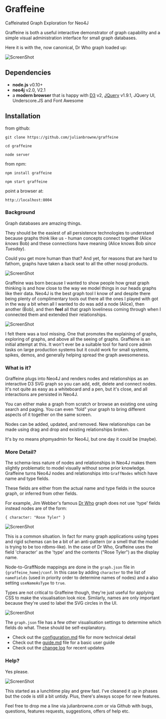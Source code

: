 
# Graffeine

Caffeinated Graph Exploration for Neo4J

Graffeine is both a useful interactive demonstrator of graph capability and a simple visual administration
interface for small graph databases.

Here it is with the, now canonical, Dr Who graph loaded up:

![ScreenShot](https://raw.githubusercontent.com/julianbrowne/graffeine/master/public/assets/images/screenshot-drwho.jpeg)

## Dependencies

-   **node.js** v0.10+
-   **neo4j** v2.0, V2.1
-   a **modern browser** that is happy with [D3](http://d3js.org/) v2, [JQuery](http://jquery.com/) v1.9.1, JQuery UI, Underscore.JS and Font Awesome

## Installation

from github:

    git clone https://github.com/julianbrowne/graffeine

    cd graffeine

    node server

from npm:

    npm install graffeine

    npm start graffeine

point a browser at:

    http://localhost:8004
    
### Background

Graph databases are amazing things.

They should be the easiest of all persistence technologies to understand because graphs think like us - human concepts connect together (Alice _knows_ Bob) and these connections have meaning (Alice knows Bob _since Tuesday_).

Could you get more human than that? And yet, for reasons that are hard to fathom, graphs have taken a back seat to all the other nosql products.

![ScreenShot](https://raw.githubusercontent.com/julianbrowne/graffeine/master/public/assets/images/screenshot-alice-bob.jpeg)

Graffeine was born because I wanted to show people how great graph thinking is and how close to the way we model things in our heads graphs like their data. Neo4J is the best graph tool I know of and despite there being plenty of complimentary tools out there all the ones I played with got in the way a bit when all I wanted to do was add a node (Alice), then another (Bob), and then **feel** all that graph loveliness coming through when I connected them and extended their relationships.

![ScreenShot](https://raw.githubusercontent.com/julianbrowne/graffeine/master/public/assets/images/screenshot-self.jpeg)

I felt there was a tool missing. One that promotes the explaining of graphs, exploring of graphs, and above all the seeing of graphs. Graffeine is an initial attempt at this. It won't ever be a suitable tool for hard core admin tasks on large production systems but it could work for small systems, spikes, demos, and generally helping spread the graph awesomeness.

### What is it?

Graffeine plugs into Neo4J and renders nodes and relationships as an interactive D3 SVG graph so you can add, edit, delete and connect nodes. It's not quite as easy as a whiteboard and a pen, but it's close, and all interactions are persisted in Neo4J.

You can either make a graph from scratch or browse an existing one using search and paging. You can even "fold" your graph to bring different aspects of it together on the same screen.

Nodes can be added, updated, and removed. New relationships can be made using drag and drop and existing relationships broken.

It's by no means phpmyadmin for Neo4J, but one day it could be (maybe).


### More Detail?

The schema-less nature of nodes and relationships in Neo4J makes them slightly problematic to model visually without some prior knowledge. Graffeine turns Neo4J nodes and relationships into ```GraffNodes``` which have name and type fields.

These fields are either from the actual name and type fields in the source graph, or inferred from other fields.

For example, Jim Webber's famous [Dr Who](https://github.com/jimwebber/neo4j-tutorial) graph does not use 'type' fields instead nodes are of the form:

    { character: "Rose Tyler" }

![ScreenShot](https://raw.githubusercontent.com/julianbrowne/graffeine/master/public/assets/images/screenshot-draglet.jpeg)

This is a common situation. In fact for many graph applications using types and rigid schemas can be a bit of an anti-pattern (or a smell that the model is trying to be too rdbms-like). In the case of Dr Who, Graffeine uses the field 'character' as the 'type' and the contents ("Rose Tyler") as the display name.

Node-to-GraffNode mappings are done in the ```graph.json``` file in ```{graffeine_home}/conf```. In this case by adding ```character``` to the list of ```nameFields``` (used in priority order to determine names of nodes) and a also setting ```useNameAsType``` to ```true```.

Types are not critical to Graffeine though, they're just useful for applying CSS to make the visualisation look nice. Similarly, names are only important because they're used to label the SVG circles in the UI.

![ScreenShot](https://raw.githubusercontent.com/julianbrowne/graffeine/master/public/assets/images/screenshot-styled.jpeg)

The ```graph.json``` file has a few other visualisation settings to determine which fields do what. These should be self-explanatory.

* Check out the [configuration.md](configuration.md) file for more technical detail
* Check out the [guide.md](guide.md) file for a basic user guide
* Check out the [change log](changelog.md) for recent updates

### Help?

Yes please.

![ScreenShot](https://raw.githubusercontent.com/julianbrowne/graffeine/master/public/assets/images/screenshot-help.jpeg)

This started as a lunchtime play and grew fast. I've cleaned it up in phases but the code is still a bit untidy. Plus, there's always scope for new features.

Feel free to drop me a line via julianbrowne.com or via Github with bugs, questions, features requests, suggestions, offers of help etc.
